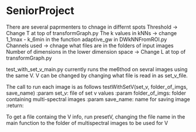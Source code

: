 # SeniorProject
There are several paprmenters to chnage in differnt spots
  Threshold -> Change T at top of transformGraph.py
  The k values in kNNs -> change 1_1max - k_6min in the function adaptive_gw in DWkNNFromROI.py
  Channels used -> chnage what files are in the folders of input images
  Number of dimensions in the lower dimension space -> Change L at top of transformGraph.py
  
  
test_with_set_v_main.py currently runs the me6thod on sevral images using the same V. V can be changed by changing what file is read in as set_v_file. 


The call to run each image is as follows
testWithSetV(set_v, folder_of_imgs, save_name)
    :param set_v: file of set v values
    :param folder_of_imgs: folder containing multi-spectral images
    :param save_name: name for saving image
    :return: 
    
  To get a file containg the V info, run presetV, changing the file name in the main function to the folder of multispectral images to be used for V
